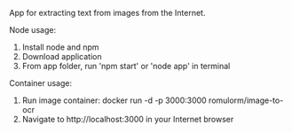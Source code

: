 App for extracting text from images from the Internet.

Node usage:
1) Install node and npm
2) Download application
2) From app folder, run 'npm start' or 'node app' in terminal


Container usage:
1) Run image container: docker run -d -p 3000:3000 romulorm/image-to-ocr
2) Navigate to http://localhost:3000 in your Internet browser